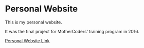 # Personal Website
<p>This is my personal website.</p>
<p>It was the final project for MotherCoders' training program in 2016.</p>

<a href=" https://zzyou.github.io/personalwebsite/" target="_blank">Personal Website Link</a>

